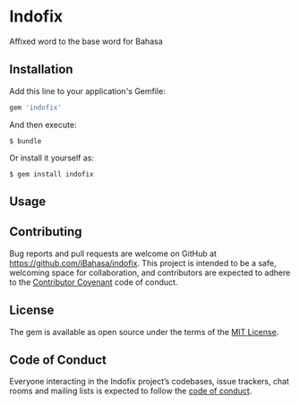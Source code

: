 # Indofix
Affixed word to the base word for Bahasa

## Installation

Add this line to your application's Gemfile:

```ruby
gem 'indofix'
```

And then execute:

    $ bundle

Or install it yourself as:

    $ gem install indofix

## Usage


## Contributing

Bug reports and pull requests are welcome on GitHub at https://github.com/iBahasa/indofix. This project is intended to be a safe, welcoming space for collaboration, and contributors are expected to adhere to the [Contributor Covenant](http://contributor-covenant.org) code of conduct.

## License

The gem is available as open source under the terms of the [MIT License](https://opensource.org/licenses/MIT).

## Code of Conduct

Everyone interacting in the Indofix project’s codebases, issue trackers, chat rooms and mailing lists is expected to follow the [code of conduct](https://github.com/iBahasa/indofix/blob/master/CODE_OF_CONDUCT.md).
